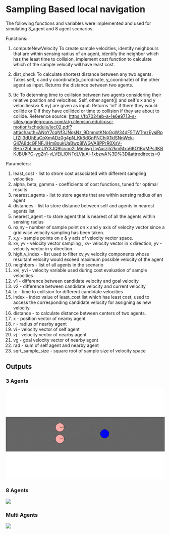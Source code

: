 # Sampling Based local navigation

The following functions and variables were implemented and used for simulating 3_agent and 8 agent scenarios.

Functions:

1. computeNewVelocity
	To create sample velocities, identify neighbours that are within sensing radius of an agent, identify the neighbor which has the least time to collision, implement cost function to calculate which of the sample velocity will have least cost.

2. dist_check
	To calculate shortest distance between any two agents. Takes self, x and y coordinate(x_corodinate, y_coordinate) of the other agent as input. Returns the distance between two agents.

3. ttc
	To determing time to collision between two agents considering their relative position and velocities. Self, other agent(j) and self's x and y velocities(vx & vy) are given as input. Returns 'inf' if there they would collide or 0 if they have collided or time to collision if they are about to collide.
	Reference source: https://fb7024eb-a-1e6e9713-s-sites.googlegroups.com/a/g.clemson.edu/cpsc-motion/schedule/lec02.pdf?attachauth=ANoY7cqNf3JNqsNz_9DmnxtKNqGgW34dF5TWTmzEysiRpLfZII3dUhEuCpXmADz0g4pN_Kk6dGnFNChjX1klSNnWck-Gli7A8dcGFNFJiHm8oukUaBwp8lWGVA8PPrR0XsV-BHo72bLhumUlY3JQ9Icvno2LMmlwgTlyAxrzj52kmMxo6KO1BgMPs3KBKJBUkPG-ygZn1-vLVEiLlONTdLVjuAl-1xbzwA%3D%3D&attredirects=0	

Parameters:

1. least_cost - list to strore cost associated with different sampling velocities
2. alpha, beta, gamma - coefficients of cost functions, tuned for optimal results
3. nearest_agents - list to store agents that are within sensing radius of an agent
4. distances - list to store distance between self and agents in nearest agents list
5. nearest_agent - to store agent that is nearest of all the agents within sensing radius
6. nx,ny - number of sample point on x and y axis of velocity vector since a grid wise velocity sampling has been taken.
7. x,y - sample points on x & y axis of velocity vector space.
8. xv, yv - velocity vector sampling , xv- velocity vector in x direction, yv - velocity vector in y direction.
9. high_v_index - list used to filter xv,yv velocity components whose resultant velocity would exceed maximum possible velocity of the agent
10. neighbors - list of all agents in the scenario
11. xvi, yvi - velocity variable used during cost evaluation of sample velocities
12. v1 - difference between candidate velocity and goal velocity
13. v2 - difference between candidate velocity and current velocity
14. tc - time to collision for different candidate velocities
15. index - index value of least_cost list which has least cost, used to access the corresponding candidate velocity for assigning as new velocity.
16. distance - to calculate distance between centers of two agents.
17. x - position vector of nearby agent
18. r - radius of nearby agent
19. vi - velocity vector of self agent
20. vj - velocity vector of nearby agent
21. vg - goal velocity vector of nearby agent
22. rad - sum of self agent and nearby agent
23. sqrt_sample_size - square root of sample size of velocity space


## Outputs

### 3 Agents

![](outputs/p1_3_agents.gif)

### 8 Agents

![](outputs/p1_8_agents.gif)

### Multi Agents

![](outputs/p1_multi_agents.gif)


